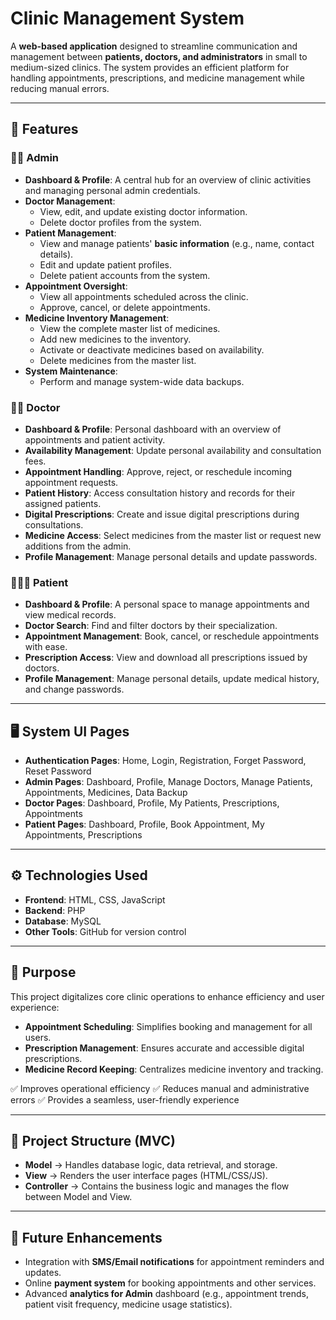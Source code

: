 # Clinic Management System

A **web-based application** designed to streamline communication and management between **patients, doctors, and administrators** in small to medium-sized clinics. The system provides an efficient platform for handling appointments, prescriptions, and medicine management while reducing manual errors.

---

## 🚀 Features

### 👨‍💼 Admin
-   **Dashboard & Profile**: A central hub for an overview of clinic activities and managing personal admin credentials.
-   **Doctor Management**:
    -   View, edit, and update existing doctor information.
    -   Delete doctor profiles from the system.
-   **Patient Management**:
    -   View and manage patients' **basic information** (e.g., name, contact details).
    -   Edit and update patient profiles.
    -   Delete patient accounts from the system.
-   **Appointment Oversight**:
    -   View all appointments scheduled across the clinic.
    -   Approve, cancel, or delete appointments.
-   **Medicine Inventory Management**:
    -   View the complete master list of medicines.
    -   Add new medicines to the inventory.
    -   Activate or deactivate medicines based on availability.
    -   Delete medicines from the master list.
-   **System Maintenance**:
    -   Perform and manage system-wide data backups.

### 👨‍⚕️ Doctor
-   **Dashboard & Profile**: Personal dashboard with an overview of appointments and patient activity.
-   **Availability Management**: Update personal availability and consultation fees.
-   **Appointment Handling**: Approve, reject, or reschedule incoming appointment requests.
-   **Patient History**: Access consultation history and records for their assigned patients.
-   **Digital Prescriptions**: Create and issue digital prescriptions during consultations.
-   **Medicine Access**: Select medicines from the master list or request new additions from the admin.
-   **Profile Management**: Manage personal details and update passwords.

### 🧑‍🤝‍🧑 Patient
-   **Dashboard & Profile**: A personal space to manage appointments and view medical records.
-   **Doctor Search**: Find and filter doctors by their specialization.
-   **Appointment Management**: Book, cancel, or reschedule appointments with ease.
-   **Prescription Access**: View and download all prescriptions issued by doctors.
-   **Profile Management**: Manage personal details, update medical history, and change passwords.

---

## 🖥️ System UI Pages

-   **Authentication Pages**: Home, Login, Registration, Forget Password, Reset Password
-   **Admin Pages**: Dashboard, Profile, Manage Doctors, Manage Patients, Appointments, Medicines, Data Backup
-   **Doctor Pages**: Dashboard, Profile, My Patients, Prescriptions, Appointments
-   **Patient Pages**: Dashboard, Profile, Book Appointment, My Appointments, Prescriptions

---

## ⚙️ Technologies Used

-   **Frontend**: HTML, CSS, JavaScript
-   **Backend**: PHP
-   **Database**: MySQL
-   **Other Tools**: GitHub for version control

---

## 📌 Purpose

This project digitalizes core clinic operations to enhance efficiency and user experience:
-   **Appointment Scheduling**: Simplifies booking and management for all users.
-   **Prescription Management**: Ensures accurate and accessible digital prescriptions.
-   **Medicine Record Keeping**: Centralizes medicine inventory and tracking.

✅ Improves operational efficiency
✅ Reduces manual and administrative errors
✅ Provides a seamless, user-friendly experience

---

## 📂 Project Structure (MVC)

-   **Model** → Handles database logic, data retrieval, and storage.
-   **View** → Renders the user interface pages (HTML/CSS/JS).
-   **Controller** → Contains the business logic and manages the flow between Model and View.

---

## 🔮 Future Enhancements

-   Integration with **SMS/Email notifications** for appointment reminders and updates.
-   Online **payment system** for booking appointments and other services.
-   Advanced **analytics for Admin** dashboard (e.g., appointment trends, patient visit frequency, medicine usage statistics).